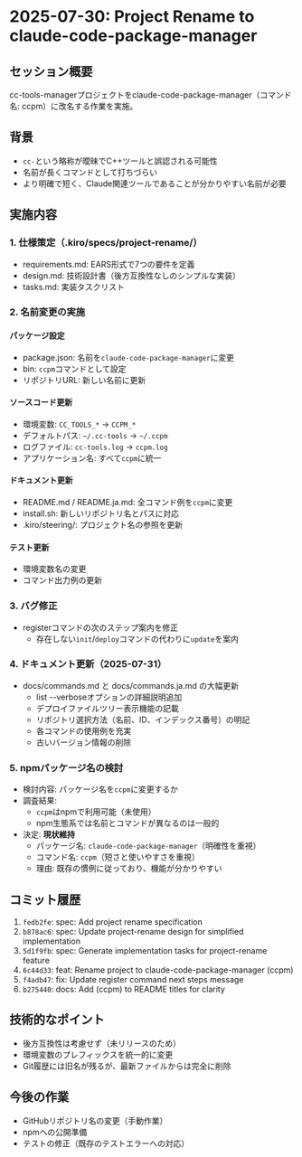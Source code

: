 # 2025-07-30: Project Rename to claude-code-package-manager

## セッション概要
cc-tools-managerプロジェクトをclaude-code-package-manager（コマンド名: ccpm）に改名する作業を実施。

## 背景
- `cc-`という略称が曖昧でC++ツールと誤認される可能性
- 名前が長くコマンドとして打ちづらい
- より明確で短く、Claude関連ツールであることが分かりやすい名前が必要

## 実施内容

### 1. 仕様策定（.kiro/specs/project-rename/）
- requirements.md: EARS形式で7つの要件を定義
- design.md: 技術設計書（後方互換性なしのシンプルな実装）
- tasks.md: 実装タスクリスト

### 2. 名前変更の実施
#### パッケージ設定
- package.json: 名前を`claude-code-package-manager`に変更
- bin: `ccpm`コマンドとして設定
- リポジトリURL: 新しい名前に更新

#### ソースコード更新
- 環境変数: `CC_TOOLS_*` → `CCPM_*`
- デフォルトパス: `~/.cc-tools` → `~/.ccpm`
- ログファイル: `cc-tools.log` → `ccpm.log`
- アプリケーション名: すべて`ccpm`に統一

#### ドキュメント更新
- README.md / README.ja.md: 全コマンド例を`ccpm`に変更
- install.sh: 新しいリポジトリ名とパスに対応
- .kiro/steering/: プロジェクト名の参照を更新

#### テスト更新
- 環境変数名の変更
- コマンド出力例の更新

### 3. バグ修正
- registerコマンドの次のステップ案内を修正
  - 存在しない`init`/`deploy`コマンドの代わりに`update`を案内

### 4. ドキュメント更新（2025-07-31）
- docs/commands.md と docs/commands.ja.md の大幅更新
  - list --verboseオプションの詳細説明追加
  - デプロイファイルツリー表示機能の記載
  - リポジトリ選択方法（名前、ID、インデックス番号）の明記
  - 各コマンドの使用例を充実
  - 古いバージョン情報の削除

### 5. npmパッケージ名の検討
- 検討内容: パッケージ名を`ccpm`に変更するか
- 調査結果:
  - `ccpm`はnpmで利用可能（未使用）
  - npm生態系では名前とコマンドが異なるのは一般的
- 決定: **現状維持**
  - パッケージ名: `claude-code-package-manager`（明確性を重視）
  - コマンド名: `ccpm`（短さと使いやすさを重視）
  - 理由: 既存の慣例に従っており、機能が分かりやすい

## コミット履歴
1. `fedb2fe`: spec: Add project rename specification
2. `b878ac6`: spec: Update project-rename design for simplified implementation
3. `5d1f9fb`: spec: Generate implementation tasks for project-rename feature
4. `6c44d33`: feat: Rename project to claude-code-package-manager (ccpm)
5. `f4adb47`: fix: Update register command next steps message
6. `b275440`: docs: Add (ccpm) to README titles for clarity

## 技術的なポイント
- 後方互換性は考慮せず（未リリースのため）
- 環境変数のプレフィックスを統一的に変更
- Git履歴には旧名が残るが、最新ファイルからは完全に削除

## 今後の作業
- GitHubリポジトリ名の変更（手動作業）
- npmへの公開準備
- テストの修正（既存のテストエラーへの対応）
